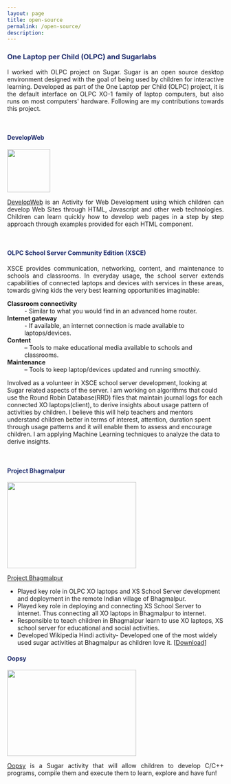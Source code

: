 ```yaml
---
layout: page
title: open-source
permalink: /open-source/
description:
---
```

<h3 style="color:#202E6E">One Laptop per Child (OLPC) and Sugarlabs</h3>
<p align="justify">
    I worked with OLPC project on Sugar. Sugar is an open source desktop environment designed with the goal of being used by children for interactive learning. Developed as part of the One Laptop per Child (OLPC) project, it is the default interface on OLPC XO-1 family of laptop computers, but also runs on most computers' hardware. Following are my contributions towards this project.
</p>
<br/>
<h4 style="color:#202E6E">DevelopWeb</h4>
<img class="thumbnail" src="https://sites.google.com/site/kartikperisetla/miscellaneous/developWeb.png" width="100px" height="100px" border="0px"/>
<p align="justify">
<a href="https://sites.google.com/site/developwebactivity" target="_blank">DevelopWeb</a> is an Activity for Web Development using which children can develop Web Sites through HTML, Javascript and other web technologies. Children can learn quickly how to develop web pages in a step by step approach through examples provided for each HTML component.
</p><br/>
<h4 style="color:#202E6E">OLPC School Server Community Edition (XSCE)</h4>
<p align="justify">
XSCE provides communication, networking, content, and maintenance to schools and classrooms. In everyday usage, the school server extends capabilities of connected laptops and devices with services in these areas, towards giving kids the very best learning opportunities imaginable:
<dl>
<dt><b>Classroom connectivity</b></dt> 
<dd>- Similar to what you would find in an advanced home router.</dd>
<dt><b>Internet gateway</b></dt> 
<dd>- If available, an internet connection is made available to laptops/devices.</dd>
<dt><b>Content</b></dt>
<dd> – Tools to make educational media available to schools and classrooms.</dd>
<dt><b>Maintenance</b></dt>
<dd> – Tools to keep laptop/devices updated and running smoothly.</dd>
</dl>
Involved as a volunteer in XSCE school server development, looking at Sugar related aspects of the server. I am working on algorithms that could use the Round Robin Database(RRD) files that maintain journal logs for each connected XO laptops(client), to derive insights about usage pattern of activities by children. I believe this will help teachers and mentors understand children better in terms of interest, attention, duration spent through usage patterns and it will enable them to assess and encourage children. I am applying Machine Learning techniques to analyze the data to derive insights.
</p><br/>

<h4 style="color:#202E6E">Project Bhagmalpur</h4>
<img class="thumbnail" src="{{ site.baseurl }}/assets/img/blog/bg2.png" width="300px" height="200px" border="0px"/>
<p align="justify">
<a href="http://bhagmalpur.wordpress.com/2013/07/21/hello-world-from-bhagmalpur-part-1/">Project Bhagmalpur</a>
<ul>
<li>Played key role in OLPC XO laptops and XS School Server development and deployment in the remote Indian village of Bhagmalpur.</li>
<li>Played key role in deploying and connecting XS School Server to internet. Thus connecting all XO laptops in Bhagmalpur to internet.</li>
<li>Responsible to teach children in Bhagmalpur learn to use XO laptops, XS school server for educational and social activities.</li>
<li> Developed Wikipedia Hindi activity- Developed one of the most widely used sugar activities at Bhagmalpur as children love it. [<a href="http://activities.sugarlabs.org/en-US/sugar/addon/4632">Download</a>]</li>
</ul>
</p>

<h4 style="color:#202E6E">Oopsy</h4>
<img class="thumbnail" src="{{ site.baseurl }}/assets/img/blog/oopsy.png" width="300px" height="200px" border="0px"/>
<p align="justify">
<a href="https://sites.google.com/site/oopsysugaractivity/">Oopsy</a> is a Sugar activity that will allow children to develop C/C++ programs, compile them and execute them to learn, explore and have fun!
</p>